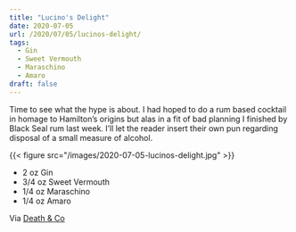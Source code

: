```yaml
---
title: "Lucino's Delight"
date: 2020-07-05
url: /2020/07/05/lucinos-delight/
tags:
  - Gin
  - Sweet Vermouth
  - Maraschino
  - Amaro
draft: false
---
```


Time to see what the hype is about. I had hoped to do a rum based cocktail in homage to Hamilton’s origins but alas in a fit of bad planning I finished by Black Seal rum last week. I’ll let the reader insert their own pun regarding disposal of a small measure of alcohol.

{{< figure src="/images/2020-07-05-lucinos-delight.jpg" >}}

* 2 oz Gin
* 3/4 oz Sweet Vermouth
* 1/4 oz Maraschino
* 1/4 oz Amaro

Via [Death & Co](https://www.deathandcompany.com/)